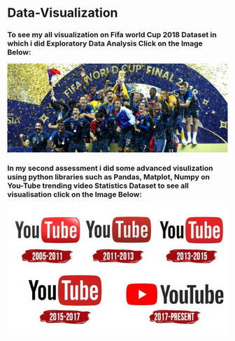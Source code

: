 # Data-Visualization
### To see my all visualization on Fifa world Cup 2018 Dataset in which i did Exploratory Data Analysis Click on the Image Below:

[![FIFA 2018](FIFA%202018.jpg)](https://public.tableau.com/profile/pradeeep.kamble#!/vizhome/CA_01PradeepKamble_10511829/CountriesParticipatedinWorldCup?publish=yes)


### In my second assessment i did some advanced visulization using python libraries such as Pandas, Matplot, Numpy on You-Tube trending video Statistics Dataset to see all visualisation click on the Image Below:

[![You Tube Logo](YouTube%20Logo.jpg)](https://github.com/praddy18597/Data-Visualization/blob/main/Data%20Visualization%20You_Tube.ipynb)
